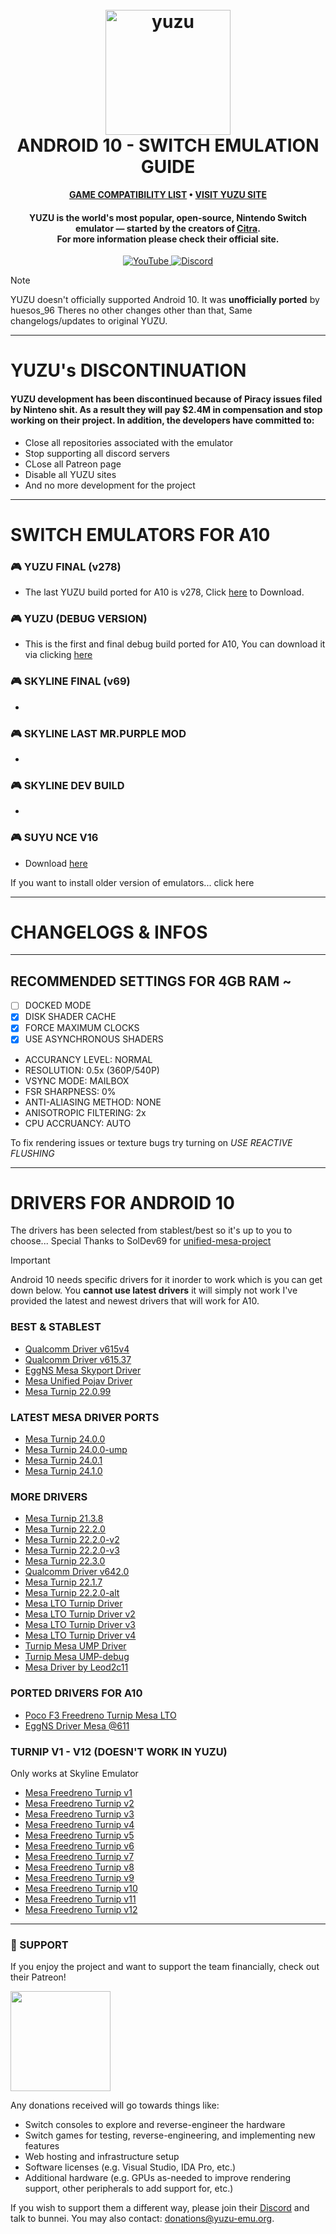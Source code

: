 <h1 align="center">
  <br>
  <a href="https://yuzu-emu.org/"><img src="https://raw.githubusercontent.com/yuzu-emu/yuzu-assets/master/icons/icon.png" alt="yuzu" width="200"></a>
  <br>
  <b>ANDROID 10 - SWITCH EMULATION GUIDE</b>
  <br>
</h1>

<p align="center">
      <b><a href="https://github.com/XHYN-PH/yuzu-android10-drivers/issues">GAME COMPATIBILITY LIST</a> • <a href="https://yuzu-emu.org/">VISIT YUZU SITE</a></b>
</p>

<h4 align="center"><b>YUZU</b> is the world's most popular, open-source, Nintendo Switch emulator — started by the creators of <a href="https://citra-emu.org" target="_blank">Citra</a>.
<br>
For more information please check their official site.
</h4>

<p align="center">
    <a href="https://youtube.com/@xhyn_ph">
        <img src="https://img.shields.io/badge/YouTube-red?color=bd2c00&label=SUBSCRIBE&logo=youtube&logoColor=white"
            alt="YouTube">
    </a>
    <a href="https://discord.gg/retrohandhelds">
        <img src="https://img.shields.io/discord/398318088170242053?color=5865F2&label=yuzu&logo=discord&logoColor=white"
            alt="Discord">
    </a>
</p>

> [!NOTE]
> YUZU doesn't officially supported Android 10. It was **unofficially ported** by huesos_96 Theres no other changes other than that, Same changelogs/updates to original YUZU.

---

# YUZU's DISCONTINUATION 

#### YUZU development has been discontinued because of Piracy issues filed by Ninteno shit. As a result they will pay $2.4M in compensation and stop working on their project. In addition, the developers have committed to:
- Close all repositories associated with the emulator
- Stop supporting all discord servers
- CLose all Patreon page
- Disable all YUZU sites
- And no more development for the project

---

# SWITCH EMULATORS  FOR A10

### 🎮 YUZU FINAL (v278)
- The last YUZU build ported for A10 is v278, Click [here](https://github.com/SapphireRhodonite/yuzu-android/releases) to Download.

### 🎮 YUZU (DEBUG VERSION)
- This is the first and final debug build ported for A10, You can download it via clicking [here](https://github.com/XHYN-PH/yuzu-android10-drivers/releases/tag/yuzu-a10)

### 🎮 SKYLINE FINAL (v69)
-

### 🎮 SKYLINE LAST MR.PURPLE MOD
-

### 🎮 SKYLINE DEV BUILD
-

### 🎮 SUYU NCE V16
- Download [here](https://github.com/XForYouX/Suyu-Android-9/releases/download/NCE-V.16/suyu-20240318-ab6c3f0538.apk)

If you want to install older version of emulators... click here

---

# CHANGELOGS & INFOS

---

## RECOMMENDED SETTINGS FOR 4GB RAM ~

- [ ] DOCKED MODE
- [x] DISK SHADER CACHE
- [x] FORCE MAXIMUM CLOCKS
- [x] USE ASYNCHRONOUS SHADERS
- ACCURANCY LEVEL: NORMAL
- RESOLUTION: 0.5x (360P/540P)
- VSYNC MODE: MAILBOX
- FSR SHARPNESS: 0%
- ANTI-ALIASING METHOD: NONE
- ANISOTROPIC FILTERING: 2x
- CPU ACCRUANCY: AUTO

To fix rendering issues or texture bugs try turning on *USE REACTIVE FLUSHING*

---

# DRIVERS FOR ANDROID 10

The drivers has been selected from stablest/best so it's up to you to choose... Special Thanks to SolDev69 for [unified-mesa-project](https://github.com/SolDev69/unified-mesa-project)

> [!IMPORTANT]
> Android 10 needs specific drivers for it inorder to work which is you can get down below. You **cannot use latest drivers** it will simply not work I've provided the latest and newest drivers that will work for A10.

### BEST & STABLEST
* [Qualcomm Driver v615v4](https://github.com/XHYN-PH/yuzu-android10-drivers/files/14459981/A10-Compatibility-%40615V4-patched.adpkg.zip)
* [Qualcomm Driver v615.37](https://github.com/XHYN-PH/yuzu-android10-drivers/files/14459984/A10-Compatibility-%40615.37-patched.adpkg.zip)
* [EggNS Mesa Skyport Driver](https://github.com/XHYN-PH/yuzu-android10-drivers/files/14459986/A10-Compatibility-%40SKYPORT-patched.adpkg.zip)
* [Mesa Unified Pojav Driver](https://github.com/XHYN-PH/yuzu-android10-drivers/files/14460005/A10-Custom-%40POJAV-patched.adpkg.zip)
* [Mesa Turnip 22.0.99](https://github.com/XHYN-PH/yuzu-android10-drivers/files/14459974/A10-Compatibility-%4022.0.99-patched.adpkg.zip)

### LATEST MESA DRIVER PORTS
* [Mesa Turnip 24.0.0](https://github.com/XHYN-PH/yuzu-android10-drivers/files/14459990/A10-Custom-%4024.0.0-patched.adpkg.zip)
* [Mesa Turnip 24.0.0-ump](https://github.com/XHYN-PH/yuzu-android10-drivers/files/14459989/A10-Custom-%4024.0.0-ump-patched.adpkg.zip)
* [Mesa Turnip 24.0.1](https://github.com/XHYN-PH/yuzu-android10-drivers/files/14459993/A10-Custom-%4024.0.1.patched.adpkg.zip)
* [Mesa Turnip 24.1.0](https://github.com/XHYN-PH/yuzu-android10-drivers/files/14459998/A10-Custom-%4024.1.0-patched.adpkg.zip)

### MORE DRIVERS
* [Mesa Turnip 21.3.8](https://github.com/XHYN-PH/yuzu-android10-drivers/files/14459973/A10-Compatibility-%4021.3.8-patched.adpkg.zip)
* [Mesa Turnip 22.2.0](https://github.com/XHYN-PH/yuzu-android10-drivers/files/14459977/A10-Compatibility-%4022.2.0-patched.adpkg.zip)
* [Mesa Turnip 22.2.0-v2](https://github.com/XHYN-PH/yuzu-android10-drivers/files/14459976/A10-Compatibility-%4022.2.0v2-patched.adpkg.zip)
* [Mesa Turnip 22.2.0-v3](https://github.com/XHYN-PH/yuzu-android10-drivers/files/14459978/A10-Compatibility-%4022.2.0v3-patched.adpkg.zip)
* [Mesa Turnip 22.3.0](https://github.com/XHYN-PH/yuzu-android10-drivers/files/14459979/A10-Compatibility-%4022.3.0-patched.adpkg.zip)
* [Qualcomm Driver v642.0](https://github.com/XHYN-PH/yuzu-android10-drivers/files/14459983/A10-Compatibility-%40631.0-patched.adpkg.zip)
* [Mesa Turnip 22.1.7](https://github.com/XHYN-PH/yuzu-android10-drivers/files/14459987/A10-Custom-%4022.1.7-patched.adpkg.zip)
* [Mesa Turnip 22.2.0-alt](https://github.com/XHYN-PH/yuzu-android10-drivers/files/14459988/A10-Custom-%4022.2.0-patched.adpkg.zip)
* [Mesa LTO Turnip Driver](https://github.com/XHYN-PH/yuzu-android10-drivers/files/14459997/A10-Custom-%40MESA_LTO-patched.adpkg.zip)
* [Mesa LTO Turnip Driver v2](https://github.com/XHYN-PH/yuzu-android10-drivers/files/14460000/A10-Custom-%40MESA_LTO-V2-patched.adpkg.zip)
* [Mesa LTO Turnip Driver v3](https://github.com/XHYN-PH/yuzu-android10-drivers/files/14460003/A10-Custom-%40MESA_LTO-V3-patched.adpkg.zip)
* [Mesa LTO Turnip Driver v4](https://github.com/XHYN-PH/yuzu-android10-drivers/files/14460006/A10-Custom-%40MESA_LTO-V4-patched.adpkg.zip)
* [Turnip Mesa UMP Driver](https://github.com/XHYN-PH/yuzu-android10-drivers/files/14460011/A10-Custom-%40UMP-patched.adpkg.zip)
* [Turnip Mesa UMP-debug](https://github.com/XHYN-PH/yuzu-android10-drivers/files/14460011/A10-Custom-%40UMP-patched.adpkg.zip)
* [Mesa Driver by Leod2c11](https://github.com/XHYN-PH/yuzu-android10-drivers/files/14460014/DriverMesabyLeod2c11.zip)

### PORTED DRIVERS FOR A10
* [Poco F3 Freedreno Turnip Mesa LTO](https://github.com/XHYN-PH/yuzu-android10-drivers/files/14459997/A10-Custom-%40MESA_LTO-patched.adpkg.zip)
* [EggNS Driver Mesa @611](https://github.com/XHYN-PH/yuzu-android10-drivers/files/14459999/A10-Custom-%40EGGNS_611-patched.adpkg.zip)

### TURNIP V1 - V12 (DOESN'T WORK IN YUZU)
Only works at Skyline Emulator

* [Mesa Freedreno Turnip v1](https://github.com/XHYN-PH/yuzu-android10-drivers/files/14460032/turnip-v1-adpkg.zip)
* [Mesa Freedreno Turnip v2](https://github.com/XHYN-PH/yuzu-android10-drivers/files/14460035/turnip-v2-adpkg.zip)
* [Mesa Freedreno Turnip v3](https://github.com/XHYN-PH/yuzu-android10-drivers/files/14460036/turnip-v3-adpkg.zip)
* [Mesa Freedreno Turnip v4](https://github.com/XHYN-PH/yuzu-android10-drivers/files/14460037/turnip-v4-adpkg.zip)
* [Mesa Freedreno Turnip v5](https://github.com/XHYN-PH/yuzu-android10-drivers/files/14460038/turnip-v5-adpkg.zip)
* [Mesa Freedreno Turnip v6](https://github.com/XHYN-PH/yuzu-android10-drivers/files/14460039/turnip-v6-adpkg.zip)
* [Mesa Freedreno Turnip v7](https://github.com/XHYN-PH/yuzu-android10-drivers/files/14460040/turnip-v7-adpkg.zip)
* [Mesa Freedreno Turnip v8](https://github.com/XHYN-PH/yuzu-android10-drivers/files/14460041/turnip-v8-adpkg.zip)
* [Mesa Freedreno Turnip v9](https://github.com/XHYN-PH/yuzu-android10-drivers/files/14460043/turnip-v9-adpkg.zip)
* [Mesa Freedreno Turnip v10](https://github.com/XHYN-PH/yuzu-android10-drivers/files/14460044/turnip-v10-adpkg.zip)
* [Mesa Freedreno Turnip v11](https://github.com/XHYN-PH/yuzu-android10-drivers/files/14460045/turnip-v11-adpkg.zip)
* [Mesa Freedreno Turnip v12](https://github.com/XHYN-PH/yuzu-android10-drivers/files/14460047/turnip-v12-adpkg.zip)

---

### 💸 SUPPORT

If you enjoy the project and want to support the team financially, check out their Patreon!

<a href="https://www.patreon.com/yuzuteam">
    <img src="https://c5.patreon.com/external/logo/become_a_patron_button@2x.png" width="160">
</a>

Any donations received will go towards things like:
* Switch consoles to explore and reverse-engineer the hardware
* Switch games for testing, reverse-engineering, and implementing new features
* Web hosting and infrastructure setup
* Software licenses (e.g. Visual Studio, IDA Pro, etc.)
* Additional hardware (e.g. GPUs as-needed to improve rendering support, other peripherals to add support for, etc.)

If you wish to support them a different way, please join their [Discord](https://discord.gg/u77vRWY) and talk to bunnei. You may also contact: donations@yuzu-emu.org.

